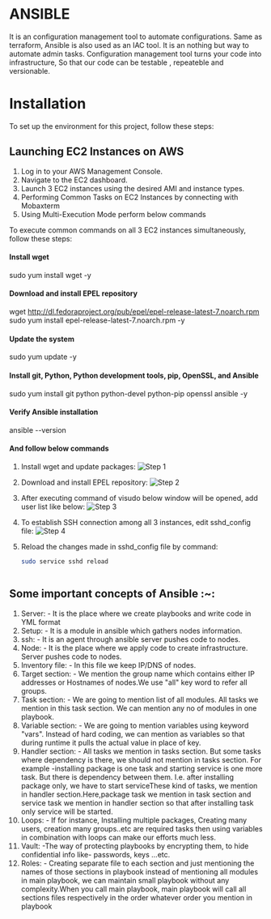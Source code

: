 # ANSIBLE 
It is an configuration management tool to automate configurations. Same as terraform, Ansible is also used as an IAC tool.
It is an nothing but way to automate admin tasks.
Configuration management tool turns your code into infrastructure, So that our code can be testable , repeateble and versionable.

# Installation

To set up the environment for this project, follow these steps:

## Launching EC2 Instances on AWS

1. Log in to your AWS Management Console.
2. Navigate to the EC2 dashboard.
3. Launch 3 EC2 instances using the desired AMI and instance types.
4. Performing Common Tasks on EC2 Instances by connecting with Mobaxterm 
5. Using Multi-Execution Mode perform below commands

To execute common commands on all 3 EC2 instances simultaneously, follow these steps:
#### Install wget
sudo yum install wget -y

#### Download and install EPEL repository
wget http://dl.fedoraproject.org/pub/epel/epel-release-latest-7.noarch.rpm
sudo yum install epel-release-latest-7.noarch.rpm -y

#### Update the system
sudo yum update -y

#### Install git, Python, Python development tools, pip, OpenSSL, and Ansible
sudo yum install git python python-devel python-pip openssl ansible -y

#### Verify Ansible installation
ansible --version
#### And follow below commands

1. Install wget and update packages:
   ![Step 1](images/1.png)

2. Download and install EPEL repository:
   ![Step 2](images/2.png)

3. After executing command of visudo below window will be opened, add user list like below:
   ![Step 3](images/3.png)

4. To establish SSH connection among all 3 instances, edit sshd_config file:
   ![Step 4](images/4.png)

5. Reload the changes made in sshd_config file by command:
   ```bash
   sudo service sshd reload



## Some important concepts of Ansible :~:
1. Server: - It is the place where we create playbooks and write code in YML format
2. Setup: - It is a module in ansible which gathers nodes information.
3. ssh: - It is an agent through ansible server pushes code to nodes.
4. Node: - It is the place where we apply code to create infrastructure. Server pushes code to nodes.
5. Inventory file: - In this file we keep IP/DNS of nodes.
6. Target section: - We mention the group name which contains either IP addresses or Hostnames of nodes.We use "all" key word to refer all groups.
7. Task section: - We are going to mention list of all modules. All tasks we mention in this task section. We can mention any no of modules in one playbook.
8. Variable section: - We are going to mention variables using keyword "vars". Instead of hard coding, we can mention as variables so that during runtime it pulls the actual value in place of key.
9. Handler section: - All tasks we mention in tasks section. But some tasks where dependency is there, we should not mention in tasks section. For example -installing package is one task and starting service is one more task. But there is dependency between them. I.e. after installing package only, we have to start serviceThese kind of tasks, we mention in handler section.Here,package task we mention in task section and service task we mention in handler section so that after installing task only service will be started.
10. Loops: - If for instance, Installing multiple packages, Creating many users, creation many groups..etc are required tasks then using variables in combination with loops can make our efforts much less.
11. Vault: -The way of protecting playbooks by encrypting them, to hide confidential info  like- passwords, keys ...etc.
12. Roles: - Creating separate file to each section and just mentioning the names of those sections in playbook instead of mentioning all modules in main playbook, we can maintain small playbook without any complexity.When you call main playbook, main playbook will call all sections files respectively in the order whatever order you mention in playbook

